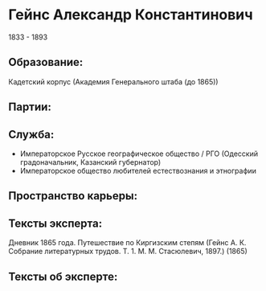 # Гейнс Александр Константинович
1833 - 1893

## Образование:
Кадетский корпус (Академия Генерального штаба (до 1865)) 
## Партии:
## Служба:
* Императорское Русское географическое общество / РГО (Одесский градоначальник, Казанский губернатор) 
* Императорское общество любителей естествознания и этнографии
## Пространство карьеры:
## Тексты эксперта:
Дневник 1865 года. Путешествие по Киргизским степям (Гейнс А. К. Собрание литературных трудов. Т. 1.   М. М. Стасюлевич, 1897.)  (1865) 
## Тексты об эксперте:
